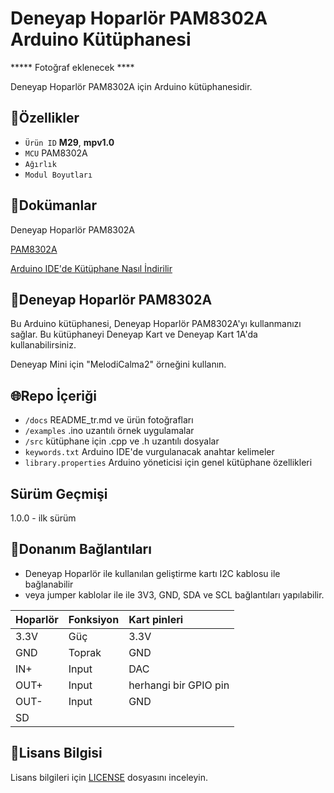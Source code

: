 # Deneyap Hoparlör PAM8302A Arduino Kütüphanesi

***** Fotoğraf eklenecek ****

Deneyap Hoparlör PAM8302A için Arduino kütüphanesidir.

## :mag_right:Özellikler 
- `Ürün ID` **M29**, **mpv1.0**
- `MCU` PAM8302A
- `Ağırlık`
- `Modul Boyutları` 

## :closed_book:Dokümanlar
Deneyap Hoparlör PAM8302A

[PAM8302A](https://www.diodes.com/assets/Datasheets/PAM8302A.pdf)

[Arduino IDE'de Kütüphane Nasıl İndirilir](https://docs.arduino.cc/software/ide-v1/tutorials/installing-libraries)

## :pushpin:Deneyap Hoparlör PAM8302A
Bu Arduino kütüphanesi, Deneyap Hoparlör PAM8302A'yı kullanmanızı sağlar. Bu kütüphaneyi Deneyap Kart ve Deneyap Kart 1A'da kullanabilirsiniz.

Deneyap Mini için "MelodiCalma2" örneğini kullanın.

## :globe_with_meridians:Repo İçeriği
- `/docs` README_tr.md ve ürün fotoğrafları
- `/examples` .ino uzantılı örnek uygulamalar
- `/src` kütüphane için .cpp ve .h uzantılı dosyalar
- `keywords.txt` Arduino IDE'de vurgulanacak anahtar kelimeler
- `library.properties` Arduino yöneticisi için genel kütüphane özellikleri

## Sürüm Geçmişi
1.0.0 - ilk sürüm

## :rocket:Donanım Bağlantıları
- Deneyap Hoparlör ile kullanılan geliştirme kartı I2C kablosu ile bağlanabilir
- veya jumper kablolar ile ile 3V3, GND, SDA ve SCL bağlantıları yapılabilir. 

|Hoparlör| Fonksiyon| Kart pinleri |
| :---     | :---   |   :---  |
| 3.3V     | Güç    | 3.3V    |
| GND      | Toprak |GND      |
|IN+  | Input   | DAC |
|OUT+ | Input   |herhangi bir GPIO pin|
|OUT- | Input   | GND |
|SD   |    |   |

## :bookmark_tabs:Lisans Bilgisi 
Lisans bilgileri için [LICENSE](https://github.com/deneyapkart/deneyap-hoparlor-arduino-library/blob/master/LICENSE) dosyasını inceleyin.